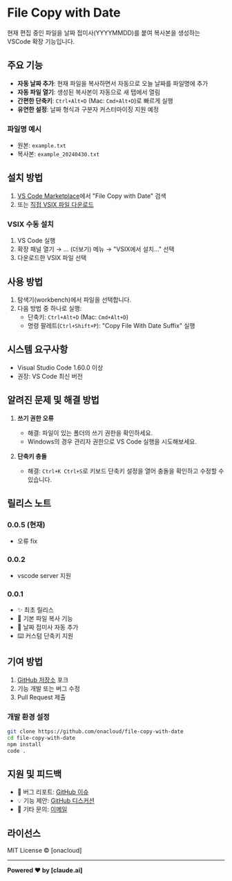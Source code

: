 # File Copy with Date

현재 편집 중인 파일을 날짜 접미사(YYYYMMDD)를 붙여 복사본을 생성하는 VSCode 확장 기능입니다.

## 주요 기능

- **자동 날짜 추가**: 현재 파일을 복사하면서 자동으로 오늘 날짜를 파일명에 추가
- **자동 파일 열기**: 생성된 복사본이 자동으로 새 탭에서 열림
- **간편한 단축키**: `Ctrl+Alt+D` (Mac: `Cmd+Alt+D`)로 빠르게 실행
- **유연한 설정**: 날짜 형식과 구분자 커스터마이징 지원 예정

### 파일명 예시
- 원본: `example.txt` 
- 복사본: `example_20240430.txt`

## 설치 방법

1. [VS Code Marketplace](https://marketplace.visualstudio.com/)에서 "File Copy with Date" 검색
2. 또는 [직접 VSIX 파일 다운로드](https://github.com/onacloud/file-copy-with-date/releases)

### VSIX 수동 설치
1. VS Code 실행
2. 확장 패널 열기 →  ... (더보기) 메뉴 → "VSIX에서 설치..." 선택
3. 다운로드한 VSIX 파일 선택

## 사용 방법

1. 탐색기(workbench)에서 파일을 선택합니다.
2. 다음 방법 중 하나로 실행:
   - 단축키: `Ctrl+Alt+D` (Mac: `Cmd+Alt+D`)
   - 명령 팔레트(`Ctrl+Shift+P`): "Copy File With Date Suffix" 실행

## 시스템 요구사항

- Visual Studio Code 1.60.0 이상
- 권장: VS Code 최신 버전

## 알려진 문제 및 해결 방법

1. **쓰기 권한 오류**
   - 해결: 파일이 있는 폴더의 쓰기 권한을 확인하세요.
   - Windows의 경우 관리자 권한으로 VS Code 실행을 시도해보세요.

2. **단축키 충돌**
   - 해결: `Ctrl+K Ctrl+S`로 키보드 단축키 설정을 열어 충돌을 확인하고 수정할 수 있습니다.

## 릴리스 노트

### 0.0.5 (현재)
- 오류 fix

### 0.0.2
- vscode server 지원

### 0.0.1
- ✨ 최초 릴리스
- 📝 기본 파일 복사 기능
- 📅 날짜 접미사 자동 추가
- ⌨️ 커스텀 단축키 지원

## 기여 방법

1. [GitHub 저장소](https://github.com/onacloud/file-copy-with-date) 포크
2. 기능 개발 또는 버그 수정
3. Pull Request 제출

### 개발 환경 설정
```bash
git clone https://github.com/onacloud/file-copy-with-date
cd file-copy-with-date
npm install
code .
```

## 지원 및 피드백

- 🐛 버그 리포트: [GitHub 이슈](https://github.com/onacloud/file-copy-with-date/issues)
- 💡 기능 제안: [GitHub 디스커션](https://github.com/onacloud/file-copy-with-date/discussions)
- 📧 기타 문의: [이메일](mailto:your-email@example.com)

## 라이선스

MIT License © [onacloud]

---
**Powered ❤️ by [claude.ai]**
